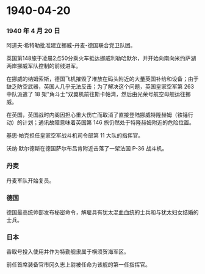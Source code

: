 # 1940-04-20

### 1940 年 4 月 20 日

阿道夫·希特勒批准建立挪威-丹麦-德国联合党卫队团。

英国第148旅于凌晨2点50分乘火车抵达挪威利勒哈默尔，并开始向南向米约萨湖两岸挪威军队控制的前线进军。

在挪威的纳姆索斯，德国飞机摧毁了堆放在码头附近的大量英国补给和设备；由于缺乏防空武器，英国人几乎无法反击；为了解决这个问题，英国皇家空军第
263 中队派遣了 18
架"角斗士"双翼机前往斯卡帕湾，然后由光荣号航空母舰运往挪威。

在英国，英国战时内阁因担心重大伤亡而取消了直接登陆挪威特隆赫姆（铁锤行动）的计划；通讯故障意味着英国第
146 旅仍然处于特隆赫姆附近的危险位置。

基思·帕克担任皇家空军战斗机司令部第 11 大队的指挥官。

沃纳·默尔德斯在德国萨尔布吕肯附近击落了一架法国 P-36 战斗机。

### 丹麦

丹麦军队开始复员。

### 德国

德国最高统帅部发布秘密命令，解雇具有犹太混血血统的士兵和与犹太妇女结婚的士兵。

### 日本

香取号投入使用并作为特勤舰隶属于横须贺海军区。

前任首席装备官市冈久志上尉被任命为该舰的第一任指挥官。